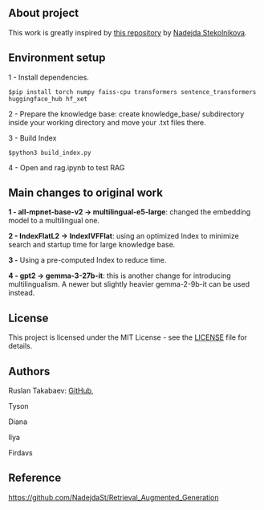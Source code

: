 ## About project
This work is greatly inspired by [this repository](https://github.com/NadejdaSt/Retrieval_Augmented_Generation) by [Nadejda Stekolnikova](https://github.com/NadejdaSt).

## Environment setup
1 - Install dependencies.
```
$pip install torch numpy faiss-cpu transformers sentence_transformers huggingface_hub hf_xet
```
2 - Prepare the knowledge base: create knowledge_base/ subdirectory inside your working directory and move your .txt files there.

3 - Build Index
```
$python3 build_index.py
```
4 - Open and rag.ipynb to test RAG

## Main changes to original work
**1 - all-mpnet-base-v2 -> multilingual-e5-large**: changed the embedding model to a multilingual one. 

**2 - IndexFlatL2 -> IndexIVFFlat**: using an optimized Index to minimize search and startup time for large knowledge base. 

**3 -** Using a pre-computed Index to reduce time.

**4 - gpt2 -> gemma-3-27b-it**: this is another change for introducing multilingualism. A newer but slightly heavier gemma-2-9b-it can be used instead.

## License
This project is licensed under the MIT License - see the [LICENSE](https://github.com/ruslan-takabaev/rag-uz/blob/main/LICENSE) file for details.
## Authors
Ruslan Takabaev: [GitHub](https://github.com/ruslan-takabaev), 

Tyson []()

Diana []()

Ilya []()

Firdavs []()
## Reference
https://github.com/NadejdaSt/Retrieval_Augmented_Generation
